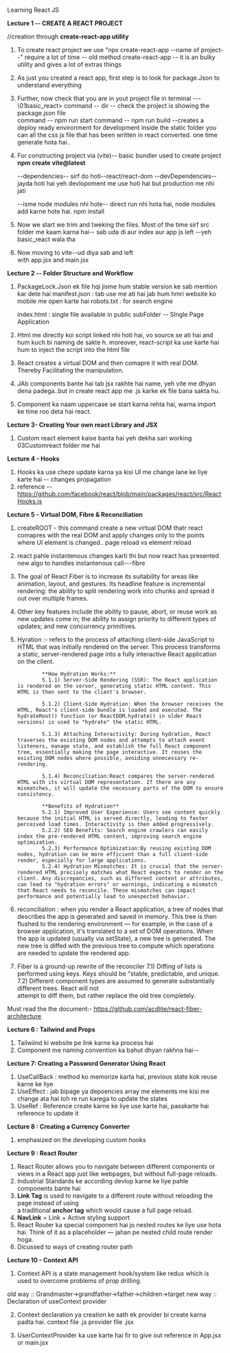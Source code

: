 Learning React JS

**Lecture 1 -- CREATE A REACT PROJECT**

//creation through **create-react-app utility** 
1) To create react project we use    "npx create-react-app --name of project--"
      require a lot of time -- old method 
      create-react-app -- it is an bulky utility and gives a lot of extras things 

2) As just you created a react app, first step is to look for package.Json to understand 
      everything 

3) Further, now check that you are in yout project file in terminal --- \01basic_react>
      command -- dir -- check the project is showing the package.json file  
      command -- npm run start
      command -- npm run build --creates a deploy ready environment for development 
                                 inside the static folder you can all the css js file that has been written in react converted. 
                                 one time generate hota hai..  

4) For constructing project via (vite)-- basic bundler used to create project
      **npm create vite@latest**

      --dependencies-- sirf do hoti--react/react-dom
      --devDependencies-- jayda hoti hai yeh devlopoment me use hoti hai but production me nhi 
                        jati

      --isme node modules nhi hote--
      direct run nhi hota hai, node modules add karne hote hai.
      npm install 

5) Now we start we trim and tweking the files.
   Most of the time sirf src folder me kaam karna hai-- sab uda di aur index aur app js left
   --yeh basic_react wala tha

6) Now moving to vite--ud diya sab and left     
   with app.jsx and main.jsx  


**Lecture 2 -- Folder Structure and Workflow** 

1) PackageLock.Json ek file hqi jisme hum stable version ke sab mention kar dete hai 
   manifest.json : tab use me ati hai jab hum hmri website ko mobile me open karte hai 
   robots.txt : for search engine 

   index.html : single file available in public subFolder -- SIngle Page Application
    
2) Html me directly koi script linked nhi hoti hai, vo source se ati hai and hum kuch bi naming de sakte h.
   moreover, react-script ka use karte hai hum to inject the script into the html file 

3) React creates a virtual DOM and then comapre it with real DOM. Thereby Facilitating the manipulation.

4) JAb components bante hai tab jsx rakhte hai name, yeh vite me dhyan dena padega..but in create react app
   me .js karke ek file bana sakta hu.

5) Component ka naam uppercase se start karna rehta hai, warna import ke time roo deta hai react.

   
**Lecture 3- Creating Your own react Library and JSX**

1) Custom react element kaise banta hai yeh dekha sari working 03Customreact folder me hai 


**Lecture 4 - Hooks**

1) Hooks ka use cheze update karna ya kisi UI me change lane ke liye karte hai -- changes propagation 
2) reference -- https://github.com/facebook/react/blob/main/packages/react/src/ReactHooks.js


**Lecture 5 - Virtual DOM, Fibre & Reconciliation**

1) createROOT - this command create a new virtual DOM thatr react comapres with the real DOM and apply 
   changes only to the points where UI element is changed..  page reload vs element reload  

2) react pahle instantenous changes karti thi but now react has presented new algo to handles instantenous
   call---fibre

3) The goal of React Fiber is to increase its suitability for areas like animation, layout, and gestures. 
   Its headline feature is incremental rendering: the ability to split rendering work into chunks and spread it out over multiple frames.

4) Other key features include the ability to pause, abort, or reuse work as new updates come in; the 
   ability to assign priority to different types of updates; and new concurrency primitives.

5) Hyration :-  refers to the process of attaching client-side JavaScript to HTML that was initially 
                rendered on the server. This process transforms a static, server-rendered page into a fully interactive React application on the client.

               **How Hydration Works:**
               5.1.1) Server-Side Rendering (SSR): The React application is rendered on the server, generating static HTML content. This HTML is then sent to the client's browser.

               5.1.2) Client-Side Hydration: When the browser receives the HTML, React's client-side bundle is loaded and executed. The hydrateRoot() function (or ReactDOM.hydrate() in older React versions) is used to "hydrate" the static HTML.

               5.1.3) Attaching Interactivity: During hydration, React traverses the existing DOM nodes and attempts to attach event listeners, manage state, and establish the full React component tree, essentially making the page interactive. It reuses the existing DOM nodes where possible, avoiding unnecessary re-rendering.

               5.1.4) Reconciliation:React compares the server-rendered HTML with its virtual DOM representation. If there are any mismatches, it will update the necessary parts of the DOM to ensure consistency.

               **Benefits of Hydration**
               5.2.1) Improved User Experience: Users see content quickly because the initial HTML is served directly, leading to faster perceived load times. Interactivity is then added progressively.
               5.2.2) SEO Benefits: Search engine crawlers can easily index the pre-rendered HTML content, improving search engine optimization.
               5.2.3) Performance Optimization:By reusing existing DOM nodes, hydration can be more efficient than a full client-side render, especially for large applications.
               5.2.4) Hydration Mismatches: It is crucial that the server-rendered HTML precisely matches what React expects to render on the client. Any discrepancies, such as different content or attributes, can lead to "hydration errors" or warnings, indicating a mismatch that React needs to reconcile. These mismatches can impact performance and potentially lead to unexpected behavior.


6) reconciliation : when you render a React application, a tree of nodes that describes the app is 
                    generated and saved in memory. This tree is then flushed to the rendering environment — for example, in the case of a browser application, it's translated to a set of DOM operations. When the app is updated (usually via setState), a new tree is generated. The new tree is diffed with the previous tree to compute which operations are needed to update the rendered app.

7) Fiber is a ground-up rewrite of the reconciler
   7.1) Diffing of lists is performed using keys. Keys should be "stable, predictable, and unique.
   7.2) Different component types are assumed to generate substantially different trees. React will not     
        attempt to diff them, but rather replace the old tree completely.

Must read the the document:-
https://github.com/acdlite/react-fiber-architecture


**Lecture 6 : Tailwind and Props**

1) Tailwiind ki website pe link karne ka process hai 
2) Component me naming convention ka bahut dhyan rakhna hai-- 


**Lecture 7: Creating a Password Generator Using React**
1) UseCallBack : method ko memorize karta hai, previous state kok reuse karne ke liye 
2) UseEffect : jab bipage ya depoencies array me elements me kisi me change ata hai toh re run karega to 
               update the states
3) UseRef : Reference create karne ke liye use karte hai, passkarte hai reference to update it 


**Lecture 8 : Creating a Currency Converter**

1) emphasized on the developing custom hooks


**Lecture 9 : React Router**

1) React Router allows you to navigate between different components or views in a React app just like 
   webpages, but without full-page reloads.
2) Industrial Standards ke according devlop karne ke liye pahle components bante hai
3) **Link Tag** is used to navigate to a different route without reloading the page instead of using  
   a traditional **anchor tag** which would cause a full page reload.
4) **NavLink** = Link + Active styling support
5) **<Outlet />** React Router ka special component hai jo nested routes ke liye use hota hai.
   Think of it as a placeholder — jahan pe nested child route render hoga.
6) Dicussed to ways of creating router path 


**Lecture 10 - Context API**
1) Context API is a state management hook/system like redux which is used to overcome problems of prop drilling. 

old way ::  Grandmaster->grandfather->father->children->target
new way ::  Declaration of useContext provider

2) Context declaration ya creation ke sath ek provider bi create karna padta hai.
   context file .js
   provider file .jsx

3) UserContextProvider ka use karte hai fir to give out reference in App.jsx or main.jsx 
